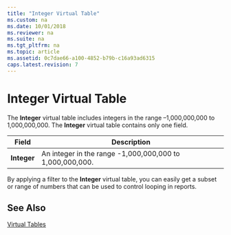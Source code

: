 ```yaml
---
title: "Integer Virtual Table"
ms.custom: na
ms.date: 10/01/2018
ms.reviewer: na
ms.suite: na
ms.tgt_pltfrm: na
ms.topic: article
ms.assetid: 0c7dae66-a100-4852-b79b-c16a93ad6315
caps.latest.revision: 7
---
```

# Integer Virtual Table
The **Integer** virtual table includes integers in the range –1,000,000,000 to 1,000,000,000. The **Integer** virtual table contains only one field.  
  
|Field|Description|  
|-----------|-----------------|  
|**Integer**|An integer in the range -1,000,000,000 to 1,000,000,000.|  
  
 By applying a filter to the **Integer** virtual table, you can easily get a subset or range of numbers that can be used to control looping in reports.  
  
## See Also  
 [Virtual Tables](Virtual-Tables.md)
